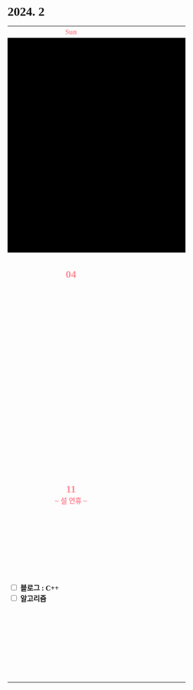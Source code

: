 <h1>2024. 2</h1>

<style>
  @font-face {
  font-family: KyoboHandwriting;
  src: url(assets/fonts/KyoboHandwriting2020pdy.ttf);
  }

  * {
    box-sizing: border-box;
    padding: 0;
    margin: 0;
    font-family: KyoboHandwriting;
    font-weight: bold;
    position: relative;

    /*variable*/
    --color-red: #FF8E99;
  }

  .xxxx-xx-x {
    background-color: #000000;
  }

  .week {
    width: 18em;
    min-width: 18em;
    max-width: 18em;
    text-align: center;
  }

  .weekend {
    color: var(--color-red);
  }

  .day {
    height: 30em;
    display: flex;
    flex-direction: column;
  }

  .date {
    text-align: center;
  }

  .DONE {
    display: flex;
    justify-items: center;
    gap: 0.5em;
  }

  .TODO {
    display: flex;
    justify-items: center;
    gap: 0.5em;
  }

  .↑ {
    flex-grow: 1;
  }

  .graph {
    position: relative;
    padding-left: 0.5em;
    padding-right: 2em;
    height: 1.6em;
    width: var(--size-w);

    display: flex;
    flex-wrap: wrap;
    justify-content: space-between;
    margin-top: 0.2em;
    border-radius: 0.8em;
    background: var(--color-bg);
    color: var(--color-txt);

    z-index: var(--index);
  }

  .graph-head {
    position: absolute;
    top: 0;
    right: 0;
    height: 1.6em;
    width: var(--size-head);
    border-radius: 0.8em 0.8em 0.8em 0;
    background: var(--color-bg);
  }

  .graph--head {
    position: absolute;
    top: 0;
    right: 0;
    height: 1.6em;
    width: var(--size-head);
    border-radius: 0 0.8em 0.8em 0.8em;
    background: var(--color-bg);
  }

  .graph-tail {
    position: absolute;
    bottom: 0;
    right: 0;
    height: var(--size-tail);
    width: 1.6em;
    border-radius: 0 0 0.8em 0;
    background: var(--color-bg);
  }

  .graph--tail {
    position: absolute;
    top: 0;
    right: 0;
    height: var(--size-tail);
    width: 1.6em;
    border-radius: 0 0.8em 0 0;
    background: var(--color-bg);
  }

  .graph-progress {
    width: 100%;
    text-align: center;
  }
</style>

<table>
  <tr><th class="week weekend"> Sun </th><th class="week"> Mon </th><th class="week"> Tue </th><th class="week"> Wed </th><th class="week"> Thu </th><th class="week"> Fri </th><th class="week weekend"> Sat </th></tr>
  <tr>
    <td class="xxxx-xx-x" colspan="4">
    <td class="2024-02-01"><div class="day"><h2 class="date">01</h2></td>
    <td class="2024-02-02"><div class="day"><h2 class="date">02</h2></td>
    <td class="2024-02-03"><div class="day"><h2 class="date weekend">03</h2></td>
  </tr>
  <tr>
    <td class="2024-02-04"><div class="day"><h2 class="date weekend">04</h2></td>
    <td class="2024-02-05"><div class="day"><h2 class="date">05</h2></td>
    <td class="2024-02-06"><div class="day"><h2 class="date">06</h2>
      <label class="DONE"><input type="checkbox" checked>[17:20] 유품 공구 정리</label>
      <div class="↑ DONE"></div>
      <label class="TODO"><input type="checkbox" c hecked>블로그 : C++</label>
      <label class="TODO"><input type="checkbox" c hecked>알고리즘</label>
      <div class="↑ TODO"></div>
    </td>
    <td class="2024-02-07"><div class="day"><h2 class="date">07</h2>
      <label class="DONE"><input type="checkbox" checked>10:00 | 밥솥 AS</label>
      <label class="DONE"><input type="checkbox" checked>12:30 | 스타벅스 커피 타임</label>
      <label class="DONE"><input type="checkbox" checked>13:30 | 점심 : 치킨</label>
      <label class="DONE"><input type="checkbox" checked>20:00 | 유희왕 마스터듀얼 25주년</label>
      <div class="↑ DONE"></div>
      <label class="TODO"><input type="checkbox" c hecked>블로그 : C++</label>
      <label class="TODO"><input type="checkbox" c hecked>알고리즘</label>
      <div class="↑ TODO"></div>
    </td>
    <td class="2024-02-08"><div class="day"><h2 class="date">08</h2></td>
    <td class="2024-02-09"><div class="day"><h2 class="date">09</h2><div class="date weekend">~ 설 연휴 ~</div></td>
    <td class="2024-02-10"><div class="day"><h2 class="date weekend">10</h2>
      <div class="date weekend">~ 설 연휴 ~</div>
      <label class="DONE"><input type="checkbox" checked>18:00 | 저녁 : 설날 가족 회식</label>
      <div class="↑ DONE"></div>
      <label class="TODO"><input type="checkbox" c hecked>블로그 : C++</label>
      <label class="TODO"><input type="checkbox" c hecked>알고리즘</label>
      <div class="↑ TODO"></div>
    </td>
  </tr>
  <tr>
    <td class="2024-02-11"><div class="day"><h2 class="date weekend">11</h2>
      <div class="date weekend">~ 설 연휴 ~</div>
      <div class="↑ DONE"></div>
      <label class="TODO"><input type="checkbox" c hecked>블로그 : C++</label>
      <label class="TODO"><input type="checkbox" c hecked>알고리즘</label>
      <div class="↑ TODO"></div>
    </td>
  </tr>
</table>
